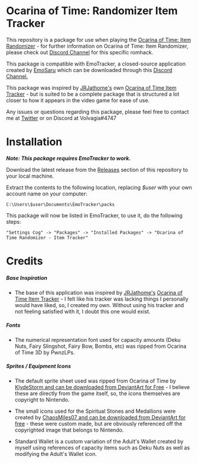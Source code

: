 # Ocarina of Time: Randomizer Item Tracker

This repository is a package for use when playing the [Ocarina of Time: Item Randomizer](https://github.com/AmazingAmpharos/OoT-Randomizer) - for further information on Ocarina of Time: Item Randomizer, please check out [Discord Channel](https://goo.gl/61RxPP) for this specific romhack.

This package is compatible with EmoTracker, a closed-source application created by [EmoSaru](https://github.com/emosaru) which can be downloaded through this [Discord Channel.](https://goo.gl/XG844K)

This package was inspired by [JRJathome's](https://github.com/JRJathome) own [Ocarina of Time Item Tracker](https://github.com/JRJathome/OoTRandoItemTracker) - but is suited to be a complete package that is structured a lot closer to how it appears in the video game for ease of use. 

Any issues or questions regarding this package, please feel free to contact me at [Twitter](https://twitter.com/volvagia224) or on Discord at Volvagia#4747

# Installation

_**Note: This package requires EmoTracker to work.**_

Download the latest release from the [Releases](https://github.com/kdjmonaghan/Ocarina-of-Time-Randomizer-Tracker/releases) section of this repository to your local machine.

Extract the contents to the following location, replacing _$user_ with your own account name on your computer:

```
C:\Users\$user\Documents\EmoTracker\packs
```

This package will now be listed in EmoTracker, to use it, do the following steps:

```
"Settings Cog" -> "Packages" -> "Installed Packages" -> "Ocarina of Time Randomizer - Item Tracker"
```

# Credits

##### Base Inspiration

* The base of this application was inspired by [JRJathome's](https://github.com/JRJathome) [Ocarina of Time Item Tracker](https://github.com/JRJathome/OoTRandoItemTracker) - I felt like his tracker was lacking things I personally would have liked, so, I created my own. Without using his tracker and not feeling satisfied with it, I doubt this one would exist.

##### Fonts

* The numerical representation font used for capacity amounts (Deku Nuts, Fairy Slingshot, Fairy Bow, Bombs, etc) was ripped from Ocarina of Time 3D by PwnzLPs.

##### Sprites / Equipment Icons

* The default sprite sheet used was ripped from Ocarina of Time by [KlydeStorm and can be downloaded from DeviantArt for Free](https://klydestorm.deviantart.com/art/Ocarina-of-Time-Icon-Pack-180384354) - I believe these are directly from the game itself, so, the icons themselves are copyright to Nintendo.

* The small icons used for the Spiritual Stones and Medallions were created by [ChaosMiles07 and can be downloaded from DeviantArt for free](https://chaosmiles07.deviantart.com/art/Ocarina-of-Thyme-tribute-546094518) - these were custom made, but are obviously referenced off the copyrighted image that belongs to Nintendo.

* Standard Wallet is a custom variation of the Adult's Wallet created by myself using references of capacity items such as Deku Nuts as well as modifying the Adult's Wallet icon.